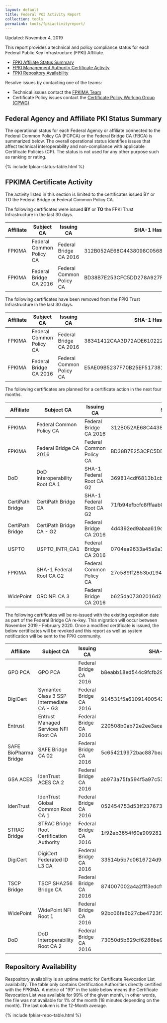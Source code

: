 ```yaml
---
layout: default 
title: Federal PKI Activity Report
collection: tools
permalink: tools/fpkiactivityreport/
---
```


Updated: November 4, 2019

This report provides a technical and policy compliance status for each Federal Public Key Infrastructure (FPKI) Affiliate.

- [FPKI Affiliate Status Summary](#fpki-affiliate-status-summary)
- [FPKI Management Authority Certificate Activity](#fpkima-certificate-activity)
- [FPKI Repository Availability](#repository-availability)

Resolve issues by contacting one of the teams:  

- Technical issues contact the [FPKIMA Team](mailto:fpki-help@gsa.gov) 
- Certificate Policy issues contact the [Certificate Policy Working Group (CPWG)](mailto:fpkipa_cpwg@listserv.gsa.gov)  

## Federal Agency and Affiliate PKI Status Summary
The operational status for each Federal Agency or affiliate connected to the Federal Common Policy CA (FCPCA) or the Federal Bridge CA (FBCA) is summarized below. The overall operational status identifies issues that affect technical interoperability and non-compliance with applicable Certificate Policies (CP). The status is not used for any other purpose such as ranking or rating.

{% include fpkiar-status-table.html %}

## FPKIMA Certificate Activity
The activity listed in this section is limited to the certificates issued BY or TO the Federal Bridge or Federal Common Policy CA.

The following certificates were issued **BY** or **TO** the FPKI Trust Infrastructure in the last 30 days.

| Affiliate | Subject CA | Issuing CA | SHA-1 Hash | Issued Date |
| --------- | ---------- | ---------- | ------ | ------ |
| FPKIMA | Federal Common Policy CA | Federal Bridge CA 2016 | 312B052AE68C4438098C05684BF7822A86ECA4E0 | 10/28/2020 |
| FPKIMA | Federal Bridge CA 2016 | Federal Common Policy CA | BD38B7E253CFC5DD278A927F88833FB44C6AF03A | 10/28/2020 |

The following certificates have been removed from the FPKI Trust Infrastructure in the last 30 days.

| Affiliate | Subject CA | Issuing CA | SHA-1 Hash | Expiration Date |
| --------- | ---------- | ---------- | ------ | ------ |
| FPKIMA | Federal Common Policy CA | Federal Bridge CA 2016 | 38341412CAA3D72ADE61022240411444D21B1DE9 | 11/08/2019 |
| FPKIMA | Federal Bridge CA 2016 | Federal Common Policy CA | E5AE09B5237F70B25EF517381D781FA0067FE40C | 11/08/2019 |

The following certificates are planned for a certificate action in the next four months.

| Affiliate | Subject CA | Issuing CA | SHA-1 Hash | Expiration Date | Action |
| --------- | ---------- | ---------- | ---------- | ---------- | -------- |
| FPKIMA | Federal Common Policy CA | Federal Bridge CA 2016 | 312B052AE68C4438098C05684BF7822A86ECA4E0 | 11/08/2019 | Under PA decision to let expire |
| FPKIMA | Federal Bridge CA 2016 | Federal Common Policy CA | BD38B7E253CFC5DD278A927F88833FB44C6AF03A | 11/08/2019 | Re-issue |
| DoD | DoD Interoperability Root CA 1 | SHA-1 Federal Root CA G2 | 369814cdf6813b1cb973a492fdb130d1446296ef | 11/15/2019 | Expire |
| CertiPath Bridge | CertiPath Bridge CA | SHA-1 Federal Root CA G2 | 71fb94efbcfc8fffaab00db73e92da36a0e601fa | 11/29/2019 | Expire |
| CertiPath Bridge | CertiPath Bridge CA - G2 | Federal Bridge CA 2016 | 4d4392ed9abaa619c97dd4ce668937f5d486f1c9 | 12/15/2019 | Re-issue |
| USPTO | USPTO_INTR_CA1 | Federal Bridge CA 2016 | 0704ea9633a45a9a39123bac28be01078c6bfd3a | 12/15/2019 | Re-issue |
| FPKIMA | SHA-1 Federal Root CA G2 | Federal Common Policy CA | 27c589ff2853bd1949cfa433f36a5e285b2e2c7c | 12/31/2019 | Revoke due to decommission |
| WidePoint | ORC NFI CA 3 | Federal Bridge CA 2016 | b625da07302016d2837023bab94b6e0d76fc2e45 | 7/17/2021 | Revoke due to migration |

The following certificates will be re-issued with the existing expiration date as part of the Federal Bridge CA re-key. This migration will occur between November 2019 - February 2020. Once a modified certificate is issued, the below certificates will be revoked and this report as well as system notification will be sent to the FPKI community.

| Affiliate | Subject CA | Issuing CA | SHA-1 Hash |
| --------- | ---------- | ---------- | ---------- |
| GPO PCA | GPO PCA | Federal Bridge CA 2016 | b8eabb18ed544c9fcfb299bd5d322127e6f48d90 |
| DigiCert | Symantec Class 3 SSP Intermediate CA - G3 | Federal Bridge CA 2016 | 914531f5a610914005422e56d6711218133b1048 |
| Entrust | Entrust Managed Services NFI Root CA | Federal Bridge CA 2016 | 220508b0ab72e2ee3acaa6a9ef5001c87c523ea4 |
| SAFE BioPharma Bridge | SAFE Bridge CA 02 | Federal Bridge CA 2016 | 5c654219972bac887bea9f1309eb9e052fb7757e |
| GSA ACES | IdenTrust ACES CA 2 | Federal Bridge CA 2016 | ab973a75fa594f5a97c53e3c50244ae06ca610a8 |
| IdenTrust | IdenTrust Global Common Root CA 1 | Federal Bridge CA 2016 | 052454753d53ff2376737fa7798ec72fab82833c |
| STRAC Bridge | STRAC Bridge Root Certification Authority | Federal Bridge CA 2016 | 1f92eb3654f60a9092811f7948afff45c09a6ca9 |
| DigiCert | DigiCert Federated ID L3 CA | Federal Bridge CA 2016 | 33514b5b7c0616724d9e174f59d7aa080740b8c3 |
| TSCP Bridge | TSCP SHA256 Bridge CA | Federal Bridge CA 2016 | 874007002a4a2fff3edcf90eb41adce7c2fb4915 |
| WidePoint | WidePoint NFI Root 1 | Federal Bridge CA 2016 | 92bc06fe6b27cbe4723f309f34681fc57c8166ce |
| DoD | DoD Interoperability Root CA 2 | Federal Bridge CA 2016 | 73050d5b629cf6286be972afddfa31d2864b4f35 |

## Repository Availability 
Respository availability is an uptime metric for Certificate Revocation List availability. The table only contains Certification Authorities directly certified with the FPKIMA. A metric of "99" in the table below means the Certificate Revocation List was available for 99% of the given month, in other words, the file was not available for 1% of the month (18 minutes depending on the month). The last column is the 12-Month average.

{% include fpkiar-repo-table.html %}
